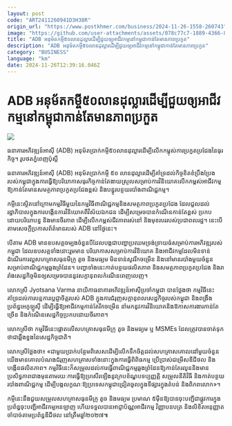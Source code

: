 ```yaml
---
layout: post
code: "ART2411260941D3H38R"
origin_url: "https://www.postkhmer.com/business/2024-11-26-1558-260743"
image: "https://github.com/user-attachments/assets/078c77c7-1889-4366-8dba-2fd40d023239"
title: "ADB អនុម័ត​កម្ចី​៥០​លាន​ដុល្លារ​ដើម្បី​ជួយ​ឲ្យ​អាជីវកម្ម​នៅ​កម្ពុជា​កាន់​តែ​មាន​ភាព​ប្រកួត"
description: "​​ADB អនុម័ត​កម្ចី​៥០​លាន​ដុល្លារ​ដើម្បី​ជួយ​ឲ្យ​អាជីវកម្ម​នៅ​កម្ពុជា​កាន់​តែ​មាន​ភាព​ប្រកួត​"
category: "BUSINESS"
language: "km"
date: 2024-11-26T12:39:16.046Z
---
```


# ADB អនុម័ត​កម្ចី​៥០​លាន​ដុល្លារ​ដើម្បី​ជួយ​ឲ្យ​អាជីវកម្ម​នៅ​កម្ពុជា​កាន់​តែ​មាន​ភាព​ប្រកួត

![](https://github.com/user-attachments/assets/b294bf04-fe5e-423e-bf38-4eb8703fa1ae)

ធនាគារ​អភិវឌ្ឍន៍​អាស៊ី (ADB) អនុម័ត​ប្រាក់​កម្ចី​ ៥០លាន​ដុល្លារ​​ដើម្បី​លើក​កម្ពុស់ការ​ប្រកួត​ប្រជែង​នៃ​ធុរកិច្ច។ រូបថត​ភ្នំពេញប៉ុស្តិ៍

ធនាគារ​អភិវឌ្ឍន៍​អាស៊ី (ADB) អនុម័ត​ប្រាក់​កម្ចី​ ៥០ លាន​ដុល្លារ​​ដើម្បី​គាំទ្រ​ដល់​កិច្ច​ខិតខំ​ប្រឹង​ប្រែង​របស់​កម្ពុជា​ក្នុង​ការ​ធ្វើ​ឱ្យ​បរិយាកាស​ធុរកិច្ច​កាន់​តែ​ងាយ​ស្រួល​សម្រាប់​ការ​វិនិយោគ​លើក​កម្ពស់​អាជីវកម្ម​ឱ្យ​កាន់​តែ​មាន​សមត្ថភាព​ប្រកួត​ប្រជែង​ខ្ពស់ និង​បន្ធូរ​បន្ថយ​របាំង​ពាណិជ្ជកម្ម។

កម្ចី​នេះ​ស្ថិត​នៅ​ក្រោម​កម្មវិធី​មួយ​នៃ​កម្មវិធី​ពាណិជ្ជកម្ម​និង​សមត្ថភាព​ប្រកួត​ប្រជែង ដែល​ជួល​ដល់​រដ្ឋាភិបាល​ក្នុង​ការ​បង្កើន​ការ​វិនិយោគ​ពី​វិស័យ​ឯកជន ដើម្បី​សម្រេច​បាន​កំណើន​កាន់​តែ​ខ្ពស់ ប្រកប​ដោយ​បរិយាបន្ន និង​មាន​ចីរភាព ដើម្បី​លើក​កម្ពស់​ជីវភាព​រស់​នៅ និង​មុខ​របរ​របស់​ប្រជាពលរដ្ឋ។ នេះ​បើ​តាម​សេចក្ដី​ប្រកាស​ព័ត៌មាន​របស់​ ADB​ នៅ​ថ្ងៃ​នេះ។

បើ​តាម​ ADB មាន​ឧបសគ្គ​ចម្បង​ចំនួន​បី​ដែល​បង្ក​ជា​បញ្ហា​ប្រឈម​ទ្រង់​ទ្រាយ​ធំ​សម្រាប់​ការ​អភិវឌ្ឍ​របស់​កម្ពុជា ដែល​ឧបសគ្គ​ទាំង​នោះ​រួម​មាន បរិយាកាស​សម្រាប់​ការ​វិនិយោគ និង​អាជីវកម្ម​ដែល​មិន​ទាន់​ដំណើរ​ការ​ល្អ ​សហគ្រាស​ធុនមីក្រូ តូច និងមធ្យម មិន​ទាន់​សូវ​រីក​ចម្រើន និង ​នៅ​មាន​របាំង​មួយ​ចំនួន​សម្រាប់​ពាណិជ្ជកម្ម​ឆ្លង​ព្រំដែន។ បញ្ហា​ទាំង​នេះ​កាត់​បន្ថយ​ផលិតភាព និង​សមត្ថភាព​ប្រកួត​ប្រជែង និង​រារាំង​សេដ្ឋកិច្ច​មិន​ឲ្យ​សម្រេច​បាន​នូវ​សក្តានុពល​កំណើន​ពេញ​លេញ។

លោកស្រី ​Jyotsana Varma ​នាយិកា​ធនាគារ​អភិវឌ្ឍន៍​អាស៊ី​ប្រចាំ​កម្ពុជា បាន​ថ្លែង​ថា កម្មវិធី​នេះ​គាំទ្រ​ដល់​ការ​បន្ត​ការ​ប្តេជ្ញា​ចិត្ត​របស់ ​ADB ក្នុង​ការ​ជំរុញ​សក្តានុពល​សេដ្ឋកិច្ច​របស់​កម្ពុជា និង​ពង្រឹង​ប្រព័ន្ធ​អេកូឡូស៊ី ដើម្បី​ធ្វើ​ឱ្យ​អាជីវកម្ម​កាន់​តែ​រីក​ចម្រើន នាំមក​នូវ​ការ​វិនិយោគ​ និង​ឱកាស​ការងារ​កាន់​តែ​ច្រើន និង​កំណើន​សេដ្ឋកិច្ច​ប្រកប​ដោយ​ចីរភាព។

លោកស្រី​ថា កម្មវិធី​នេះ​ផ្តោត​លើ​សហគ្រាស​ធុន​មីក្រូ ​តូច ​និង​មធ្យម ឬ ​MSMEs ដែល​ត្រូវ​បាន​ចាត់​ទុក​ថា​ជា​ឆ្អឹង​ខ្នង​នៃ​សេដ្ឋកិច្ចជាតិ។

លោកស្រី​ថ្លែង​ថា៖ «ជាមួយ​ប្រាក់​បន្ថែម​ពិសេស​ដើម្បី​លើក​ទឹក​ចិត្ត​ដល់​សហគ្រាស​គោលដៅ​មួយ​ចំនួន យើង​មាន​គោល​បំណង​ជំរុញ​សហគ្រាស​ទាំង​នោះ​ក្នុង​ការ​ធ្វើ​ពិពិធកម្ម ​ប្រើ​ប្រាស់​ជម្រើស​ឌីជីថល និង​បង្កើន​ផលិតភាព។ កម្មវិធី​នេះ​ក៏​សម្រួល​ដល់​ការ​ធ្វើ​ពាណិជ្ជកម្ម​ឆ្លង​ព្រំដែន​ឱ្យ​កាន់​តែ​រលូន ​និង​មាន​ប្រសិទ្ធភាព​ជាង​មុនតាម​រយៈ​ការ​ធ្វើ​ឱ្យ​ប្រសើរ​ឡើង​នូវ​ក្រប​ខ័ណ្ឌ​បទប្បញ្ញត្តិ សម្រួល​នីតិវិធី និង​កាត់​បន្ថយ​របាំង​ពាណិជ្ជកម្ម ដើម្បី​បង្ក​លក្ខណៈ​ឱ្យ​ប្រទេស​កម្ពុជា​ជ្រៀត​ចូល​ក្នុង​ទីផ្សារ​ក្នុង​តំបន់ និង​ពិភពលោក»។

កម្ចី​នេះ​នឹង​ជួយ​សម្រួល​សហគ្រាស​ធុនមីក្រូ តូច និង​មធ្យម ប្រមាណ​ ៥ម៉ឺន​ ឱ្យ​បាន​ចុះ​បញ្ជី​ជា​ផ្លូវការ​ក្នុង​ប្រព័ន្ធ​ចុះ​បញ្ជី​អាជីវកម្ម​អនឡាញ ហើយ​ទទួល​បាន​អាជ្ញាប័ណ្ណ​អាជីវកម្ម វិញ្ញាបនបត្រ និង​លិខិត​អនុញ្ញាត​ចាំបាច់​តាម​ប្រព័ន្ធ​ឌីជីថល នៅ​ត្រឹម​ឆ្នាំ​២០២៧៕